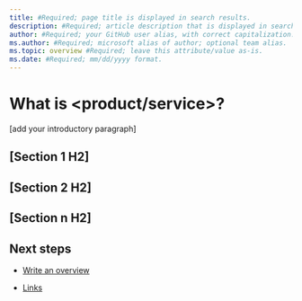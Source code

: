 ```yaml
--- 
title: #Required; page title is displayed in search results.  
description: #Required; article description that is displayed in search results.  
author: #Required; your GitHub user alias, with correct capitalization. 
ms.author: #Required; microsoft alias of author; optional team alias. 
ms.topic: overview #Required; leave this attribute/value as-is. 
ms.date: #Required; mm/dd/yyyy format. 
--- 
```


<!--Remove all the comments in this template before you sign-off or merge to the main branch.-->

<!--This template provides the basic structure of a service/product overview article. 

See the [overview guidance](write-an-overview.md) in the contributor guide. 

To provide feedback on this template contact [our bace feedback team](mailto:somebody@microsoft.com).-->

<!--1. H1. Required. Set expectations for what the content covers, so customers know the content meets their needs. H1 format is # <Subject> overview?-->

# What is <product/service>?

<!--2. Introductory paragraph. Required. Lead with a light intro that describes what the article covers. Answer the fundamental questions, “why would I want to know this and what is the business value?”. Keep it short.-->

[add your introductory paragraph]

<!--3. H2s. Required. Give each H2 a heading that sets expectations for the content that follows. Follow the H2 headings with a sentence about how the section contributes to the whole.-->

## [Section 1 H2]

<!--add your content here-->

## [Section 2 H2]

<!--add your content here-->

## [Section n H2]

<!--add your content here-->

<!--4. Next steps Required. Provide at least one next step and no more than three. Include some context so the customer can determine why they would click the link.-->

## Next steps

<!--Add a context sentence for the following links-->

- [Write an overview](contribute-how-to-write-overview.md)

- [Links](links-how-to.md)

<!--Remove all the comments in this template before you sign-off or merge to the main branch.-->
